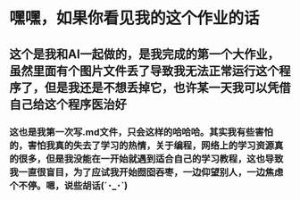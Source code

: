 # 嘿嘿，如果你看见我的这个作业的话
## 这个是我和AI一起做的，是我完成的第一个大作业，虽然里面有个图片文件丢了导致我无法正常运行这个程序了，但是我还是不想丢掉它，也许某一天我可以凭借自己给这个程序医治好
### 这也是我第一次写.md文件，只会这样的哈哈哈。其实我有些害怕的，害怕我真的失去了学习的热情，关于编程，网络上的学习资源真的很多，但是我没能在一开始就遇到适合自己的学习教程，这也导致我一直很盲目，为了应试我开始囫囵吞枣，一边仰望别人，一边焦虑个不停。嗯，说些胡话(´･_･`)
